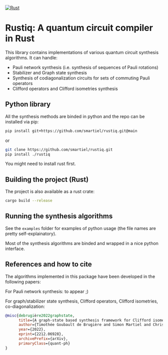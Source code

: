 [![Rust](https://github.com/smartiel/rustiq/actions/workflows/rust.yml/badge.svg?branch=main)](https://github.com/smartiel/rustiq/actions/workflows/rust.yml)

# Rustiq: A quantum circuit compiler in Rust

This library contains implementations of various quantum circuit synthesis algorithms.
It can handle:
 - Pauli network synthesis (i.e. synthesis of sequences of Pauli rotations)
 - Stabilizer and Graph state synthesis
 - Synthesis of codiagonalization circuits for sets of commuting Pauli operators
 - Clifford operators and Clifford isometries synthesis



## Python library

All the synthesis methods are binded in python and the repo can be installed via pip:

```bash
pip install git+https://github.com/smartiel/rustiq.git@main
```
or
```bash
git clone https://github.com/smartiel/rustiq.git
pip install ./rustiq
```

You might need to install rust first.

## Building the project (Rust)

The project is also available as a rust crate:

```bash
cargo build --release
```


## Running the synthesis algorithms


See the `examples` folder for examples of python usage (the file names are pretty self-explainatory).

Most of the synthesis algorithms are binded and wrapped in a nice python interface.


## References and how to cite

The algorithms implemented in this package have been developed in the following papers:

For Pauli network synthesis: to appear ;)

For graph/stabilizer state synthesis, Clifford operators, Clifford isometries, co-diagonalization:
```bibtex
@misc{debrugière2022graphstate,
      title={A graph-state based synthesis framework for Clifford isometries}, 
      author={Timothée Goubault de Brugière and Simon Martiel and Christophe Vuillot},
      year={2022},
      eprint={2212.06928},
      archivePrefix={arXiv},
      primaryClass={quant-ph}
}
```